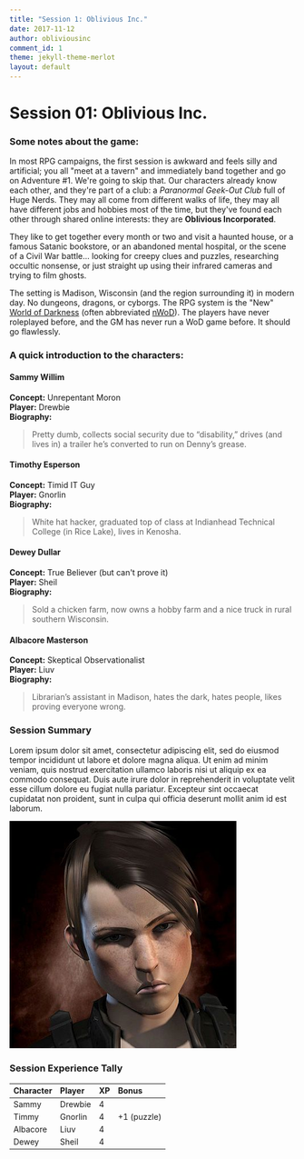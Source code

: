 ```yaml
---
title: "Session 1: Oblivious Inc."
date: 2017-11-12
author: obliviousinc
comment_id: 1
theme: jekyll-theme-merlot
layout: default
---
```


# Session 01: Oblivious Inc.

### Some notes about the game:

In most RPG campaigns, the first session is awkward and feels silly and artificial; you all "meet at a tavern" and immediately band together and go on Adventure #1.  We're going to skip that.  Our characters already know each other, and they're part of a club:  a *Paranormal Geek-Out Club* full of Huge Nerds.  They may all come from different walks of life, they may all have different jobs and hobbies most of the time, but they've found each other through shared online interests: they are **Oblivious Incorporated**.

They like to get together every month or two and visit a haunted house, or a famous Satanic bookstore, or an abandoned mental hospital, or the scene of a Civil War battle... looking for creepy clues and puzzles, researching occultic nonsense, or just straight up using their infrared cameras and trying to film ghosts.

The setting is Madison, Wisconsin (and the region surrounding it) in modern day.  No dungeons, dragons, or cyborgs.  The RPG system is the "New" [World of Darkness](http://whitewolf.wikia.com/wiki/World_of_Darkness) (often abbreviated [nWoD](https://www.google.com/search?q=nwod)).  The players have never roleplayed before, and the GM has never run a WoD game before.  It should go flawlessly.

### A quick introduction to the characters:

#### Sammy Willim

**Concept:**  Unrepentant Moron  
**Player:**  Drewbie  
**Biography:**
> Pretty dumb, collects social security due to “disability,” drives (and lives in) a trailer he’s converted to run on Denny’s grease.

#### Timothy Esperson

**Concept:**  Timid IT Guy  
**Player:**  Gnorlin  
**Biography:**
> White hat hacker, graduated top of class at Indianhead Technical College (in Rice Lake), lives in Kenosha.

#### Dewey Dullar

**Concept:**  True Believer (but can't prove it)  
**Player:**  Sheil  
**Biography:**
> Sold a chicken farm, now owns a hobby farm and a nice truck in rural southern Wisconsin.

#### Albacore Masterson

**Concept:**  Skeptical Observationalist  
**Player:**  Liuv  
**Biography:**
> Librarian’s assistant in Madison, hates the dark, hates people, likes proving everyone wrong.

### Session Summary

Lorem ipsum dolor sit amet, consectetur adipiscing elit, sed do eiusmod tempor incididunt ut labore et dolore magna aliqua. Ut enim ad minim veniam, quis nostrud exercitation ullamco laboris nisi ut aliquip ex ea commodo consequat. Duis aute irure dolor in reprehenderit in voluptate velit esse cillum dolore eu fugiat nulla pariatur. Excepteur sint occaecat cupidatat non proident, sunt in culpa qui officia deserunt mollit anim id est laborum.

![Fluke](/assets/sm/fluke1.jpg)

### Session Experience Tally

| Character | Player  | XP  | Bonus       |
|:--------- |:------- |:--- |:----------- |
| Sammy     | Drewbie | 4   |             |
| Timmy     | Gnorlin | 4   | +1 (puzzle) |
| Albacore  | Liuv    | 4   |             |
| Dewey     | Sheil   | 4   |             |